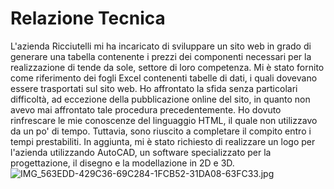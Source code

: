 # Relazione Tecnica

L'azienda Ricciutelli mi ha incaricato di sviluppare un sito web in grado di generare una tabella contenente i prezzi dei componenti necessari per la realizzazione di tende da sole, settore di loro competenza. Mi è stato fornito come riferimento dei fogli Excel contenenti tabelle di dati, i quali dovevano essere trasportati sul sito web. Ho affrontato la sfida senza particolari difficoltà, ad eccezione della pubblicazione online del sito, in quanto non avevo mai affrontato tale procedura precedentemente. Ho dovuto rinfrescare le mie conoscenze del linguaggio HTML, il quale non utilizzavo da un po' di tempo. Tuttavia, sono riuscito a completare il compito entro i tempi prestabiliti. In aggiunta, mi è stato richiesto di realizzare un logo per l'azienda utilizzando AutoCAD, un software specializzato per la progettazione, il disegno e la modellazione in 2D e 3D.
![IMG\_563EDD-429C36-69C284-1FCB52-31DA08-63FC33.jpg](/IMG_563EDD-429C36-69C284-1FCB52-31DA08-63FC33.jpg)
